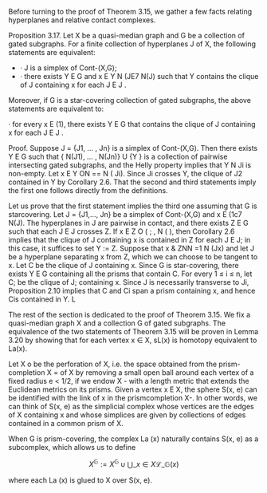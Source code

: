 Before turning to the proof of Theorem 3.15, we gather a few facts relating hyperplanes and relative contact complexes.

Proposition 3.17. Let X be a quasi-median graph and G be a collection of gated subgraphs. For a finite collection of hyperplanes J of X, the following statements are equivalent:

- · J is a simplex of Cont-(X,G);
- · there exists Y E G and x E Y N (JE7 N(J) such that Y contains the clique of J containing x for each J E J .

Moreover, if G is a star-covering collection of gated subgraphs, the above statements are equivalent to:

· for every x E (1), there exists Y E G that contains the clique of J containing x for each J E J .

Proof. Suppose J = {J1, ... , Jn} is a simplex of Cont-(X,G). Then there exists Y E G such that { N(J1), ... , N(Jn)} U {Y } is a collection of pairwise intersecting gated subgraphs, and the Helly property implies that Y N Ji is non-empty. Let x E Y ON == N ( Ji). Since Ji crosses Y, the clique of J2 contained in Y by Corollary 2.6. That the second and third statements imply the first one follows directly from the definitions.

Let us prove that the first statement implies the third one assuming that G is starcovering. Let J = {J1,..., Jn} be a simplex of Cont-(X,G) and x E (1c7 N(J). The hyperplanes in J are pairwise in contact, and there exists Z E G such that each J E J crosses Z. If x E Z O ( ; , N ( ), then Corollary 2.6 implies that the clique of J containing x is contained in Z for each J E J; in this case, it suffices to set Y := Z. Suppose that x & ZNN =1 N (Jx) and let J be a hyperplane separating x from Z, which we can choose to be tangent to x. Let C be the clique of J containing x. Since G is star-covering, there exists Y E G containing all the prisms that contain C. For every 1 ≤ i ≤ n, let C; be the clique of J; containing x. Since J is necessarily transverse to Ji, Proposition 2.10 implies that C and Ci span a prism containing x, and hence Cis contained in Y. L

The rest of the section is dedicated to the proof of Theorem 3.15. We fix a quasi-median graph X and a collection G of gated subgraphs. The equivalence of the two statements of Theorem 3.15 will be proven in Lemma 3.20 by showing that for each vertex x ∈ X, sL(x) is homotopy equivalent to La(x).

Let X o be the perforation of X, i.e. the space obtained from the prism-completion X = of X by removing a small open ball around each vertex of a fixed radius e < 1/2, if we endow X - with a length metric that extends the Euclidean metrics on its prisms. Given a vertex x E X, the sphere S(x, e) can be identified with the link of x in the prismcompletion X-. In other words, we can think of S(x, e) as the simplicial complex whose vertices are the edges of X containing x and whose simplices are given by collections of edges contained in a common prism of X.

When G is prism-covering, the complex La (x) naturally contains S(x, e) as a subcomplex, which allows us to define

$$X^{\mathbb{G}} := X^{\mathbb{G}} \cup \bigcup\_{x \in X} \mathcal{L}\_{\mathbb{G}}(x)$$

where each La (x) is glued to X over S(x, e).
